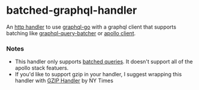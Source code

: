 # batched-graphql-handler
An [http handler](https://golang.org/pkg/net/http/#Handler) to use [graphql-go](https://github.com/neelance/graphql-go) with a graphql client that supports batching like [graphql-query-batcher](https://github.com/nicksrandall/graphql-query-batcher) or  [apollo client](https://github.com/apollostack/apollo-client).

### Notes
- This handler only supports [batched queries](https://dev-blog.apollodata.com/query-batching-in-apollo-63acfd859862#.p7459gedh). It doesn't support all of the apollo stack featuers. 
- If you'd like to support gzip in your handler, I suggest wrapping this handler with [GZIP Handler](https://github.com/NYTimes/gziphandler) by NY Times
